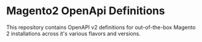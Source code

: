 # Magento2 OpenApi Definitions

This repository contains OpenAPI v2 definitions for out-of-the-box Magento 2 installations across it's various flavors and versions.
